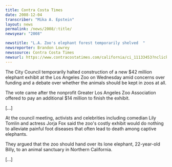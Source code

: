 ```yaml
---
title: Contra Costa Times
date: 2008-12-04
transcriber: "Mika A. Epstein"
layout: news
permalink: /news/2008/:title/
newsyear: "2008"

newstitle: "L.A. Zoo's elephant forest temporarily shelved  "
newsreporter: Brandon Lowrey
newssource: Contra Costa Times
newsurl: https://www.contracostatimes.com/california/ci_11133453?nclick_check=1
---
```


The City Council temporarily halted construction of a new $42 million elephant exhibit at the Los Angeles Zoo on Wednesday amid concerns over funding and a debate over whether the animals should be kept in zoos at all.

The vote came after the nonprofit Greater Los Angeles Zoo Association offered to pay an additional $14 million to finish the exhibit.

[...]

At the council meeting, activists and celebrities including comedian Lily Tomlin and actress Jorja Fox said the zoo's costly exhibit would do nothing to alleviate painful foot diseases that often lead to death among captive elephants.

They argued that the zoo should hand over its lone elephant, 22-year-old Billy, to an animal sanctuary in Northern California.

[...]
